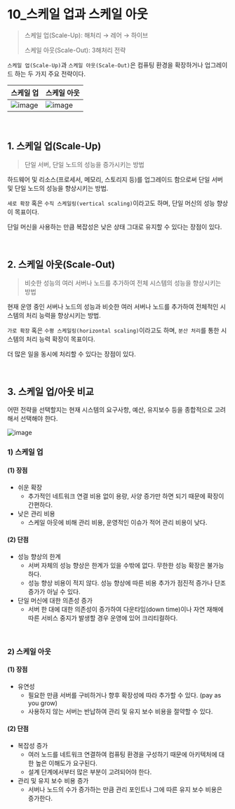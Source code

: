 # 10_스케일 업과 스케일 아웃

> 스케일 업(Scale-Up): 해처리 → 레어 → 하이브
>
> 스케일 아웃(Scale-Out): 3해처리 전략

`스케일 업(Scale-Up)`과 `스케일 아웃(Scale-Out)`은 컴퓨팅 환경을 확장하거나 업그레이드 하는 두 가지 주요 전략이다.

| 스케일 업                                                    | 스케일 아웃                                                  |
| ------------------------------------------------------------ | ------------------------------------------------------------ |
| ![image](https://github.com/siwon-park/Infra-Study/assets/93081720/a42998a8-12c8-4229-b89a-b9b6125df48d) | ![image](https://github.com/siwon-park/Infra-Study/assets/93081720/918842cd-3f0e-4502-b786-02ec8354d988) |

<br>

## 1. 스케일 업(Scale-Up)

> 단일 서버, 단일 노드의 성능을 증가시키는 방법

하드웨어 및 리소스(프로세서, 메모리, 스토리지 등)를 업그레이드 함으로써 단일 서버 및 단일 노드의 성능을 향상시키는 방법.

`세로 확장` 혹은 `수직 스케일링(vertical scaling)`이라고도 하며, 단일 머신의 성능 향상이 목표이다.

단일 머신을 사용하는 만큼 복잡성은 낮은 상태 그대로 유지할 수 있다는 장점이 있다.

<br>

## 2. 스케일 아웃(Scale-Out)

> 비슷한 성능의 여러 서버나 노드를 추가하여 전체 시스템의 성능을 향상시키는 방법

현재 운영 중인 서버나 노드의 성능과 비슷한 여러 서버나 노드를 추가하여 전체적인 시스템의 처리 능력을 향상시키는 방법.

`가로 확장` 혹은 `수평 스케일링(horizontal scaling)`이라고도 하며, `분산 처리`를 통한 시스템의 처리 능력 확장이 목표이다.

더 많은 일을 동시에 처리할 수 있다는 장점이 있다.

<br>

## 3. 스케일 업/아웃 비교

어떤 전략을 선택할지는 현재 시스템의 요구사항, 예산, 유지보수 등을 종합적으로 고려해서 선택해야 한다.

![image](https://github.com/siwon-park/Infra-Study/assets/93081720/ac6522db-e3c3-4fa6-84ba-4219ed9c7fb2)

### 1) 스케일 업

#### (1) 장점

- 쉬운 확장
  - 추가적인 네트워크 연결 비용 없이 용량, 사양 증가만 하면 되기 때문에 확장이 간편하다.
- 낮은 관리 비용
  - 스케일 아웃에 비해 관리 비용, 운영적인 이슈가 적어 관리 비용이 낮다.

#### (2) 단점

- 성능 향상의 한계
  - 서버 자체의 성능 향상은 한계가 있을 수밖에 없다. 무한한 성능 확장은 불가능하다.
  - 성능 향상 비용이 적지 않다. 성능 향상에 따른 비용 추가가 점진적 증가나 단조 증가가 아닐 수 있다.
- 단일 머신에 대한 의존성 증가
  - 서버 한 대에 대한 의존성이 증가하여 다운타임(down time)이나 자연 재해에 따른 서비스 중지가 발생할 경우 운영에 있어 크리티컬하다.

<br>

### 2) 스케일 아웃

#### (1) 장점

- 유연성
  - 필요한 만큼 서버를 구비하거나 향후 확장성에 따라 추가할 수 있다. (pay as you grow)
  - 사용하지 않는 서버는 반납하여 관리 및 유지 보수 비용을 절약할 수 있다.

#### (2) 단점

- 복잡성 증가
  - 여러 노드를 네트워크 연결하여 컴퓨팅 환경을 구성하기 때문에 아키텍처에 대한 높은 이해도가 요구된다.
  - 설계 단계에서부터 많은 부분이 고려되어야 한다.
- 관리 및 유지 보수 비용 증가
  - 서버나 노드의 수가 증가하는 만큼 관리 포인트나 그에 따른 유지 보수 비용은 증가한다.